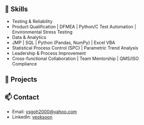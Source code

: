 ## 🔧 Skills
- Testing & Reliability
- Product Qualification | DFMEA | Python/C Test Automation | Environmental Stress Testing
- Data & Analytics
- JMP | SQL | Python (Pandas, NumPy) | Excel VBA
- Statistical Process Control (SPC) | Parametric Trend Analysis
- Leadership & Process Improvement
- Cross-functional Collaboration | Team Mentorship | QMS/ISO Compliance 

## 🚀 Projects


## 📫 Contact
- Email: ysgoh2000@yahoo.com
- LinkedIn: [yeoksoon](https://www.linkedin.com/in/yeoksoon/)
